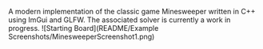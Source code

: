 A modern implementation of the classic game Minesweeper written in C++ using ImGui and GLFW. The associated solver is currently a work in progress.
![Starting Board](README/Example Screenshots/MinesweeperScreenshot1.png)
